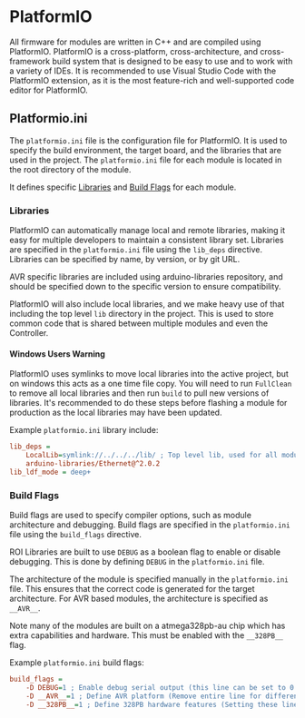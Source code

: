 # PlatformIO

All firmware for modules are written in C++ and are compiled using PlatformIO. PlatformIO is a cross-platform, cross-architecture, and cross-framework build system that is designed to be easy to use and to work with a variety of IDEs. It is recommended to use Visual Studio Code with the PlatformIO extension, as it is the most feature-rich and well-supported code editor for PlatformIO.

## Platformio.ini

The `platformio.ini` file is the configuration file for PlatformIO. It is used to specify the build environment, the target board, and the libraries that are used in the project. The `platformio.ini` file for each module is located in the root directory of the module.

It defines specific [Libraries](#Libraries) and [Build Flags](#Build-Flags) for each module.

### Libraries

PlatformIO can automatically manage local and remote libraries, making it easy for multiple developers to maintain a consistent library set. Libraries are specified in the `platformio.ini` file using the `lib_deps` directive. Libraries can be specified by name, by version, or by git URL.

AVR specific libraries are included using arduino-libraries repository, and should be specified down to the specific version to ensure compatibility.

PlatformIO will also include local libraries, and we make heavy use of that including the top level `lib` directory in the project. This is used to store common code that is shared between multiple modules and even the Controller.

#### Windows Users Warning

PlatformIO uses symlinks to move local libraries into the active project, but on windows this acts as a one time file copy. You will need to run `FullClean` to remove all local libraries and then run `build` to pull new versions of libraries. It's recommended to do these steps before flashing a module for production as the local libraries may have been updated.

Example `platformio.ini` library include:

```ini
lib_deps =
	LocalLib=symlink://../../../lib/ ; Top level lib, used for all modules and the main program
	arduino-libraries/Ethernet@^2.0.2
lib_ldf_mode = deep+
```

### Build Flags

Build flags are used to specify compiler options, such as module architecture and debugging. Build flags are specified in the `platformio.ini` file using the `build_flags` directive.

ROI Libraries are built to use `DEBUG` as a boolean flag to enable or disable debugging. This is done by defining `DEBUG` in the `platformio.ini` file.

The architecture of the module is specified manually in the `platformio.ini` file. This ensures that the correct code is generated for the target architecture. For AVR based modules, the architecture is specified as `__AVR__`.

Note many of the modules are built on a atmega328pb-au chip which has extra capabilities and hardware. This must be enabled with the `__328PB__` flag.

Example `platformio.ini` build flags:

```ini
build_flags =
	-D DEBUG=1 ; Enable debug serial output (this line can be set to 0 to disable debug output)
	-D __AVR__=1 ; Define AVR platform (Remove entire line for different platforms)
	-D __328PB__=1 ; Define 328PB hardware features (Setting these lines to 0 will not disable the features, just remove the line entirely)
```

